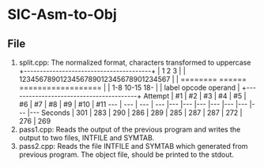 # SIC-Asm-to-Obj

## File
1. split.cpp: The normalized format, characters transformed to uppercase
        +----------------------------------------+
        |          1         2         3         |
        | 1234567890123456789012345678901234567  |
        | ======== ======  ==================    |
        |   1-8    10-15     18-                 |
        |  label   opcode    operand             |
        +----------------------------------------+
   Attempt | #1 | #2 | #3 | #4 | #5 | #6 | #7 | #8 | #9 | #10 | #11
--- | --- | --- | --- |--- |--- |--- |--- |--- |--- |--- |---
Seconds | 301 | 283 | 290 | 286 | 289 | 285 | 287 | 287 | 272 | 276 | 269
3. pass1.cpp: Reads the output of the previous program and writes the output to two files, INTFILE and SYMTAB.
4. pass2.cpp: Reads the file INTFILE and SYMTAB which generated from previous program. The object file, should be printed to the stdout.
